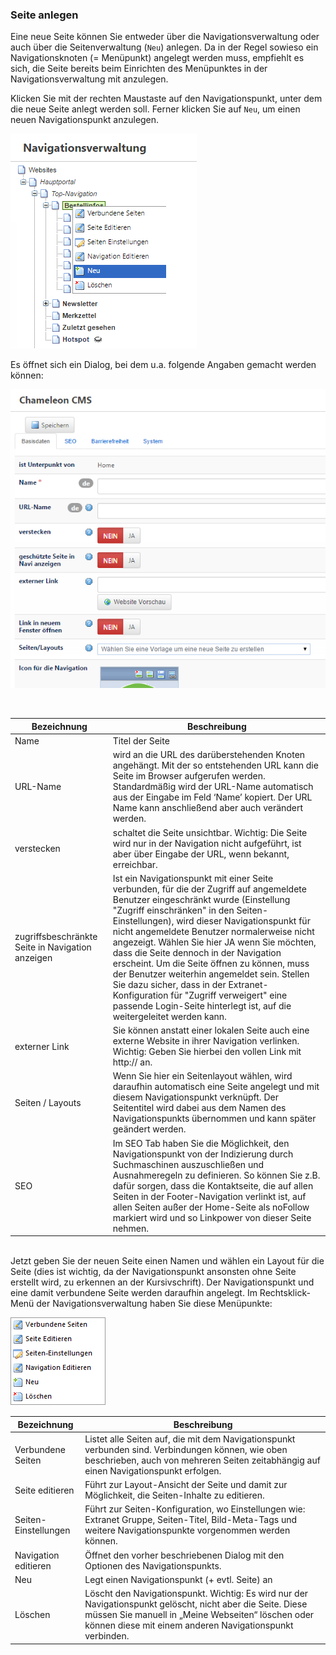### Seite anlegen

Eine neue Seite können Sie entweder über die Navigationsverwaltung oder auch über die Seitenverwaltung (`Neu`) anlegen. Da in der Regel sowieso ein Navigationsknoten (= Menüpunkt) angelegt werden muss, empfiehlt es sich, die Seite bereits beim Einrichten des Menüpunktes in der Navigationsverwaltung mit anzulegen.

Klicken Sie mit der rechten Maustaste auf den Navigationspunkt, unter dem die neue Seite anlegt werden soll. Ferner klicken Sie auf `Neu`, um einen neuen Navigationspunkt anzulegen.

![](/assets/seitenverwaltung_seite_anlegen1.png)

Es öffnet sich ein Dialog, bei dem u.a. folgende Angaben gemacht werden können:

![](/assets/seitenverwaltung_seite_anlegen2.png)

<br>

| Bezeichnung | Beschreibung |
| -- | -- |
| Name | Titel der Seite |
| URL-Name | wird an die URL des darüberstehenden Knoten angehängt. Mit der so entstehenden URL kann die Seite im Browser aufgerufen werden. Standardmäßig wird der URL-Name automatisch aus der Eingabe im Feld ‘Name’ kopiert. Der URL Name kann anschließend aber auch verändert werden. |
| verstecken | schaltet die Seite unsichtbar. Wichtig: Die Seite wird nur in der Navigation nicht aufgeführt, ist aber über Eingabe der URL, wenn bekannt, erreichbar. |
| zugriffsbeschränkte Seite in Navigation anzeigen | Ist ein Navigationspunkt mit einer Seite verbunden, für die der Zugriff auf angemeldete Benutzer eingeschränkt wurde (Einstellung "Zugriff einschränken" in den Seiten-Einstellungen), wird dieser Navigationspunkt für nicht angemeldete Benutzer normalerweise nicht angezeigt. Wählen Sie hier JA wenn Sie möchten, dass die Seite dennoch in der Navigation erscheint. Um die Seite öffnen zu können, muss der Benutzer weiterhin angemeldet sein. Stellen Sie dazu sicher, dass in der Extranet-Konfiguration für "Zugriff verweigert" eine passende Login-Seite hinterlegt ist, auf die weitergeleitet werden kann. |
| externer Link | Sie können anstatt einer lokalen Seite auch eine externe Website in ihrer Navigation verlinken. Wichtig: Geben Sie hierbei den vollen Link mit http:// an. |
| Seiten / Layouts | Wenn Sie hier ein Seitenlayout wählen, wird daraufhin automatisch eine Seite angelegt und mit diesem Navigationspunkt verknüpft. Der Seitentitel wird dabei aus dem Namen des Navigationspunkts übernommen und kann später geändert werden. |
| SEO | Im SEO Tab haben Sie die Möglichkeit, den Navigationspunkt von der Indizierung durch Suchmaschinen auszuschließen und Ausnahmeregeln zu definieren. So können Sie z.B. dafür sorgen, dass die Kontaktseite, die auf allen Seiten in der Footer-Navigation verlinkt ist, auf allen Seiten außer der Home-Seite als noFollow markiert wird und so Linkpower von dieser Seite nehmen. |

<br>
Jetzt geben Sie der neuen Seite einen Namen und wählen ein Layout für die Seite (dies ist wichtig, da der Navigationspunkt ansonsten ohne Seite erstellt wird, zu erkennen an der Kursivschrift). Der Navigationspunkt und eine damit verbundene Seite werden daraufhin angelegt. Im Rechtsklick-Menü der Navigationsverwaltung haben Sie diese Menüpunkte:

![](/assets/seitenverwaltung_seite_anlegen3.png)


| Bezeichnung | Beschreibung |
| -- | -- |
| Verbundene Seiten | Listet alle Seiten auf, die mit dem Navigationspunkt verbunden sind. Verbindungen können, wie oben beschrieben, auch von mehreren Seiten zeitabhängig auf einen Navigationspunkt erfolgen. |
| Seite editieren | Führt zur Layout-Ansicht der Seite und damit zur Möglichkeit, die Seiten-Inhalte zu editieren. |
| Seiten-Einstellungen | Führt zur Seiten-Konfiguration, wo Einstellungen wie: Extranet Gruppe, Seiten-Titel, Bild-Meta-Tags und weitere Navigationspunkte vorgenommen werden können. |
| Navigation editieren | Öffnet den vorher beschriebenen Dialog mit den Optionen des Navigationspunkts. |
| Neu | Legt einen Navigationspunkt (+ evtl. Seite) an |
| Löschen | Löscht den Navigationspunkt. Wichtig: Es wird nur der Navigationspunkt gelöscht, nicht aber die Seite. Diese müssen Sie manuell in „Meine Webseiten“ löschen oder können diese mit einem anderen Navigationspunkt verbinden. |


